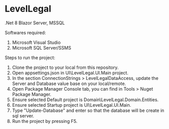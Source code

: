 # LevelLegal
.Net 8 Blazor Server, MSSQL

Softwares required:

1. Microsoft Visual Studio
2. Microsoft SQL Server/SSMS


Steps to run the project:

1. Clone the project to your local from this repository.
2. Open appsettings.json in UI\LevelLegal.UI.Main project.
3. In the section ConnectionStrings > LevelLegalDataAccess, update the Server and Database value base on your local/remote.
4. Open Package Manager Console tab, you can find in Tools > Nuget Package Manager.
5. Ensure selected Default project is Domain\LevelLegal.Domain.Entities.
6. Ensure selected Startup project is UI\LevelLegal.UI.Main.
7. Type "Update-Database" and enter so that the database will be create in sql server.
8. Run the project by pressing F5.
